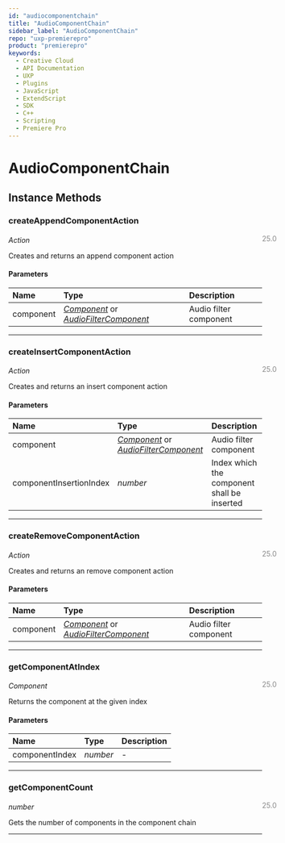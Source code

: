 ```yaml
---
id: "audiocomponentchain"
title: "AudioComponentChain"
sidebar_label: "AudioComponentChain"
repo: "uxp-premierepro"
product: "premierepro"
keywords:
  - Creative Cloud
  - API Documentation
  - UXP
  - Plugins
  - JavaScript
  - ExtendScript
  - SDK
  - C++
  - Scripting
  - Premiere Pro
---
```


# AudioComponentChain  

## Instance Methods

### createAppendComponentAction

<span class="minversion" style="display: block; margin-bottom: -1em; margin-left: 36em; float:left; opacity:0.5;">25.0</span>

*Action*
  
Creates and returns an append component action

#### Parameters

| Name | Type | Description |
| :------ | :------ | :------ |
| component | [*Component*](/ppro_reference/classes/component/) or [*AudioFilterComponent*](/ppro_reference/classes/audiofiltercomponent/) | Audio filter component |

___

### createInsertComponentAction

<span class="minversion" style="display: block; margin-bottom: -1em; margin-left: 36em; float:left; opacity:0.5;">25.0</span>

*Action*
  
Creates and returns an insert component action

#### Parameters

| Name | Type | Description |
| :------ | :------ | :------ |
| component | [*Component*](/ppro_reference/classes/component/) or [*AudioFilterComponent*](/ppro_reference/classes/audiofiltercomponent/) | Audio filter component |
| componentInsertionIndex | *number* | Index which the component shall be inserted |

___

### createRemoveComponentAction

<span class="minversion" style="display: block; margin-bottom: -1em; margin-left: 36em; float:left; opacity:0.5;">25.0</span>

*Action*
  
Creates and returns an remove component action

#### Parameters

| Name | Type | Description |
| :------ | :------ | :------ |
| component | [*Component*](/ppro_reference/classes/component/) or [*AudioFilterComponent*](/ppro_reference/classes/audiofiltercomponent/) | Audio filter component |

___

### getComponentAtIndex

<span class="minversion" style="display: block; margin-bottom: -1em; margin-left: 36em; float:left; opacity:0.5;">25.0</span>

*Component*
  
Returns the component at the given index

#### Parameters

| Name | Type | Description |
| :------ | :------ | :------ |
| componentIndex | *number* | - |

___

### getComponentCount

<span class="minversion" style="display: block; margin-bottom: -1em; margin-left: 36em; float:left; opacity:0.5;">25.0</span>

*number*
  
Gets the number of components in the component chain

___
